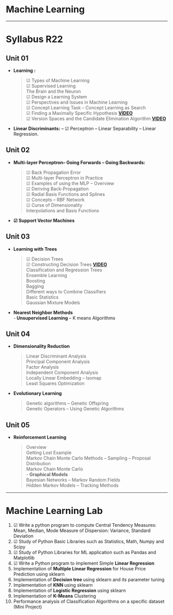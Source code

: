 # Machine Learning
<hr/>

# Syllabus R22

## Unit 01<br/>
- <b>Learning :</b><br/>
  > &#x2611; Types of Machine Learning<br/>
  > &#x2611; Supervised Learning<br/>
  > The Brain and the Neuron<br/>
  > &#9745; Design a Learning System<br/>
  > &#x2611; Perspectives and Issues in Machine Learning<br/>
  > &#x2611; Concept Learning Task – Concept Learning as Search<br/>
  > &#x2611; Finding a Maximally Specific Hypothesis <b>[VIDEO](https://www.youtube.com/watch?v=O6vwN74aSGY&t=10s)</b><br/>
  > &#x2611; Version Spaces and the Candidate Elimination Algorithm <b>[VIDEO](https://www.youtube.com/watch?v=O2wYwFOMQ24)</b><br/>
- <b>Linear Discriminants:</b> – &#x2611; Perceptron – Linear Separability – Linear Regression.<br/>

## Unit 02<br/>
- <b>Multi-layer Perceptron– Going Forwards – Going Backwards:</b><br/>
  > &#x2611; Back Propagation Error<br/>
  > &#x2611; Multi-layer Perceptron in Practice<br/>
  > &#x2611; Examples of using the MLP – Overview<br/>
  >&#x2611;  Deriving Back-Propagation<br/>
  > &#x2611; Radial Basis Functions and Splines<br/>
  > &#x2611; Concepts – RBF Network<br/>
  > &#x2611; Curse of Dimensionality<br/>
  > Interpolations and Basis Functions<br/>
- <b>&#x2611; Support Vector Machines</b><br/>

## Unit 03<br/>
- <b>Learning with Trees</b><br/>
  > &#x2611; Decision Trees<br/>
  > &#x2611; Constructing Decision Trees <b>[VIDEO](https://youtu.be/coOTEc-0OGw?si=fSvD270kAAS9k-Pp)</b><br/>
  > Classification and Regression Trees<br/>
  > Ensemble Learning<br/>
  > Boosting<br/>
  > Bagging<br/>
  > Different ways to Combine Classifiers<br/>
  > Basic Statistics<br/>
  > Gaussian Mixture Models<br/>
- <b>Nearest Neighbor Methods</b><br/>
-<b> Unsupervised Learning</b> – K means Algorithms<br/>

## Unit 04<br/>
- <b>Dimensionality Reduction</b><br/>
  > Linear Discriminant Analysis<br/>
  > Principal Component Analysis<br/>
  > Factor Analysis<br/>
  > Independent Component Analysis<br/>
  > Locally Linear Embedding – Isomap<br/>
  > Least Squares Optimization<br/>
- <b>Evolutionary Learning</b><br/>
  > Genetic algorithms – Genetic Offspring<br/>
  > Genetic Operators – Using Genetic Algorithms<br/>
  
## Unit 05<br/>
- <b>Reinforcement Learning</b><br/>
  > Overview<br/>
  > Getting Lost Example<br/>
  > Markov Chain Monte Carlo Methods – Sampling – Proposal Distribution<br/>
  > Markov Chain Monte Carlo<br/>
-<b> Graphical Models</b><br/>
  > Bayesian Networks – Markov Random Fields<br/>
  > Hidden Markov Models – Tracking Methods<br/>

<hr/>

# Machine Learning Lab
1. &#x2611; Write a python program to compute Central Tendency Measures: Mean, Median, Mode Measure of Dispersion: Variance, Standard Deviation
2. &#x2611; Study of Python Basic Libraries such as Statistics, Math, Numpy and Scipy
3. &#x2611; Study of Python Libraries for ML application such as Pandas and Matplotlib
4. &#x2611; Write a Python program to implement Simple <b> Linear Regression </b>
5. Implementation of <b> Multiple Linear Regression</b> for House Price Prediction using sklearn
6. Implementation of <b> Decision tree </b>using sklearn and its parameter tuning
7. Implementation of <b> KNN </b>using sklearn
8. Implementation of  <b>Logistic Regression</b> using sklearn
9. Implementation of <b> K-Means</b> Clustering
10. Performance analysis of Classification Algorithms on a specific dataset (Mini Project)

